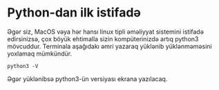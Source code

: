# Python-dan ilk istifadə

Əgər siz, MacOS vəya hər hansı linux tipli əməliyyat sistemini istifadə edirsinizsə, çox böyük ehtimalla sizin kompüterinizdə artıq python3 mövcuddur. Terminala aşağıdakı əmri yazaraq yüklənib yüklənməməsini yoxlamaq mümkündür.

`python3 -V`

Əgər yüklənibsə python3-ün versiyası ekrana yazılacaq.

